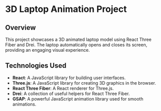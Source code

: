 # 3D Laptop Animation Project

## Overview

This project showcases a 3D animated laptop model using React Three Fiber and Drei. The laptop automatically opens and closes its screen, providing an engaging visual experience. 

## Technologies Used

- **React**: A JavaScript library for building user interfaces.
- **Three.js**: A JavaScript library for creating 3D graphics in the browser.
- **React Three Fiber**: A React renderer for Three.js.
- **Drei**: A collection of useful helpers for React Three Fiber.
- **GSAP**: A powerful JavaScript animation library used for smooth animations.
